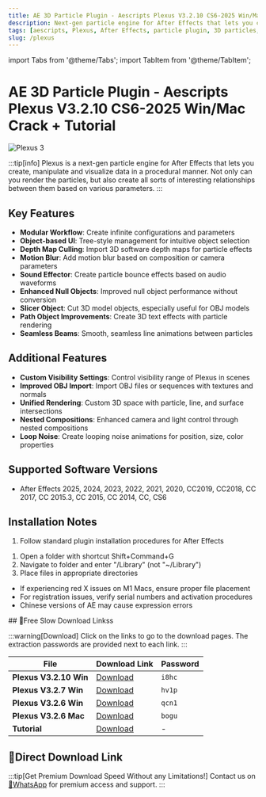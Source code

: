 ```yaml
---
title: AE 3D Particle Plugin - Aescripts Plexus V3.2.10 CS6-2025 Win/Mac Crack + Tutorial
description: Next-gen particle engine for After Effects that lets you create, manipulate and visualize data in a procedural manner with advanced 3D capabilities.
tags: [aescripts, Plexus, After Effects, particle plugin, 3D particles, visual effects, motion graphics, AE plugin, Plexus 3]
slug: /plexus
---
```

import Tabs from '@theme/Tabs';
import TabItem from '@theme/TabItem';

<!--Last updated: Sep 17 2025-->

# AE 3D Particle Plugin - Aescripts Plexus V3.2.10 CS6-2025 Win/Mac Crack + Tutorial

![Plexus 3](https://www.gfxcamp.com/wp-content/uploads/2016/07/Plexus-3.jpg)

:::tip[info]
Plexus is a next-gen particle engine for After Effects that lets you create, manipulate and visualize data in a procedural manner. Not only can you render the particles, but also create all sorts of interesting relationships between them based on various parameters.
:::

## Key Features

- **Modular Workflow**: Create infinite configurations and parameters
- **Object-based UI**: Tree-style management for intuitive object selection
- **Depth Map Culling**: Import 3D software depth maps for particle effects
- **Motion Blur**: Add motion blur based on composition or camera parameters
- **Sound Effector**: Create particle bounce effects based on audio waveforms
- **Enhanced Null Objects**: Improved null object performance without conversion
- **Slicer Object**: Cut 3D model objects, especially useful for OBJ models
- **Path Object Improvements**: Create 3D text effects with particle rendering
- **Seamless Beams**: Smooth, seamless line animations between particles

## Additional Features

- **Custom Visibility Settings**: Control visibility range of Plexus in scenes
- **Improved OBJ Import**: Import OBJ files or sequences with textures and normals
- **Unified Rendering**: Custom 3D space with particle, line, and surface intersections
- **Nested Compositions**: Enhanced camera and light control through nested compositions
- **Loop Noise**: Create looping noise animations for position, size, color properties

## Supported Software Versions

- After Effects 2025, 2024, 2023, 2022, 2021, 2020, CC2019, CC2018, CC 2017, CC 2015.3, CC 2015, CC 2014, CC, CS6



## Installation Notes

<Tabs>
  <TabItem value="windows" label="Windows Installation" default>
    <ol>
      <li>Follow standard plugin installation procedures for After Effects</li>
    </ol>
  </TabItem>
  <TabItem value="mac" label="Mac Installation">
    <ol>
      <li>Open a folder with shortcut Shift+Command+G</li>
      <li>Navigate to folder and enter "/Library" (not "~/Library")</li>
      <li>Place files in appropriate directories</li>
    </ol>
  </TabItem>
 <TabItem value="troubleshooting" label="Troubleshooting">
    <ul>
      <li>If experiencing red X issues on M1 Macs, ensure proper file placement</li>
      <li>For registration issues, verify serial numbers and activation procedures</li>
      <li>Chinese versions of AE may cause expression errors</li>
    </ul>
  </TabItem>
</Tabs>
## 🐌Free Slow Download Linkss

:::warning[Download]
Click on the links to go to the download pages. The extraction passwords are provided next to each link.
:::

| File | Download Link | Password |
| ---- | ------------- | -------- |
| **Plexus V3.2.10 Win** | [Download](https://pan.baidu.com/s/1Rf8ucWGBbS1ka108X3k6kQ?pwd=i8hc) | `i8hc` |
| **Plexus V3.2.7 Win** | [Download](https://pan.baidu.com/s/1b90US5h9qdIUC0hzX5n7xg?pwd=hv1p) | `hv1p` |
| **Plexus V3.2.6 Win** | [Download](https://pan.baidu.com/s/11X9KCJYLiyoa7IAGRbVUTw?pwd=qcn1) | `qcn1` |
| **Plexus V3.2.6 Mac** | [Download](https://pan.baidu.com/s/15m43xu-q_eD-cBhZ6XMbeQ?pwd=bogu) | `bogu` |
| **Tutorial** | [Download](http://pan.baidu.com/s/1mhUTyZY) | - |

## 🚀Direct Download Link
:::tip[Get Premium Download Speed Without any Limitations!]
Contact us on [💬WhatsApp](https://wa.me/+8613237610083) for premium  access and support.
:::